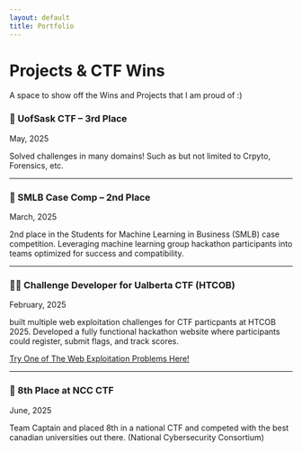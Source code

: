 ```yaml
---
layout: default
title: Portfolio
---
```


# Projects & CTF Wins

A space to show off the Wins and Projects that I am proud of :)

### 🥉 UofSask CTF – 3rd Place
May, 2025

Solved challenges in many domains! Such as but not limited to Crpyto, Forensics, etc.

---

###  🥈 SMLB Case Comp – 2nd Place
March, 2025

2nd place in the Students for Machine Learning in Business (SMLB) case competition. Leveraging machine learning group hackathon participants into teams optimized for success and compatibility.

---

### 👨‍💻 Challenge Developer for Ualberta CTF (HTCOB) 
February, 2025

built multiple web exploitation challenges for CTF particpants at HTCOB 2025. Developed a fully functional hackathon website where participants could register, submit flags, and track scores.

[Try One of The Web Exploitation Problems Here!](https://andreifabon.github.io/CHADS-WebE-Q1/)

---

### 👾 8th Place at NCC CTF 
June, 2025

Team Captain and placed 8th in a national CTF and competed with the best canadian universities out there. (National Cybersecurity Consortium)